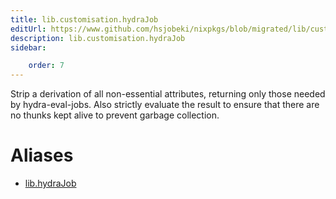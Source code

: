 ```yaml
---
title: lib.customisation.hydraJob
editUrl: https://www.github.com/hsjobeki/nixpkgs/blob/migrated/lib/customisation.nix#L239C14
description: lib.customisation.hydraJob
sidebar:

    order: 7
---
```


Strip a derivation of all non-essential attributes, returning
only those needed by hydra-eval-jobs. Also strictly evaluate the
result to ensure that there are no thunks kept alive to prevent
garbage collection.


# Aliases

- [lib.hydraJob](/nix-doc-comments/reference/lib/lib-hydrajob)


